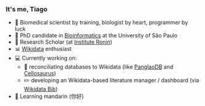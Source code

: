### It's me, Tiago

- :mushroom: Biomedical scientist by training, biologist by heart, programmer by luck
- :book: PhD candidate in [Bioinformatics](https://www.ime.usp.br/en/graduate/bioinformatics/) at the University of São Paulo
- :japanese_castle: Research Scholar (at [Institute Ronin](http://ronininstitute.org/))
- :bar_chart: [Wikidata](https://www.wikidata.org/wiki/Wikidata:Main_Page) enthusiast
- :computer: Currently working on:
  - :gem: reconciliating databases to Wikidata (like [PanglaoDB](https://github.com/jvfe/wikidata_panglaodb) and [Cellosaurus](https://github.com/lubianat/cellosaurus-wikidata-bot))
  - :pencil2: developing an Wikidata-based literature manager / dashboard (via [Wikidata Bib](https://github.com/lubianat/wikidata_bib)) 
- 🌱 Learning mandarin (你好)


